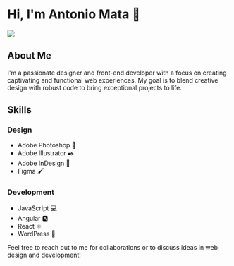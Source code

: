 # Hi, I'm Antonio Mata 👋
<img src= "https://i.ibb.co/DrqzK6D/perfil.png">

## About Me
I'm a passionate designer and front-end developer with a focus on creating captivating and functional web experiences. My goal is to blend creative design with robust code to bring exceptional projects to life.

## Skills
### Design
- Adobe Photoshop 🎨
- Adobe Illustrator ✒️
- Adobe InDesign 📝
- Figma 🖌️

### Development
- JavaScript 💻
- Angular 🅰️
- React ⚛️
- WordPress 📰

Feel free to reach out to me for collaborations or to discuss ideas in web design and development!
